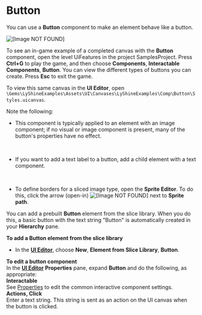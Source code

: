 # Button<a name="ui-editor-components-button"></a>

You can use a **Button** component to make an element behave like a button\.

![\[Image NOT FOUND\]](http://docs.aws.amazon.com/lumberyard/latest/userguide/images/ui-editor-components-button.png)

To see an in\-game example of a completed canvas with the **Button** component, open the level UiFeatures in the project SamplesProject\. Press **Ctrl\+G** to play the game, and then choose **Components**, **Interactable Components**, **Button**\. You can view the different types of buttons you can create\. Press **Esc** to exit the game\.

To view this same canvas in the **UI Editor**, open `\Gems\LyShineExamples\Assets\UI\Canvases\LyShineExamples\Comp\Button\Styles.uicanvas`\.

Note the following:
+ This component is typically applied to an element with an image component; if no visual or image component is present, many of the button's properties have no effect\.

   
+ If you want to add a text label to a button, add a child element with a text component\.

   
+ To define borders for a sliced image type, open the **Sprite Editor**\. To do this, click the arrow \(open\-in\) ![\[Image NOT FOUND\]](http://docs.aws.amazon.com/lumberyard/latest/userguide/images/ui-editor-components-button-1.png) next to **Sprite path**\.

You can add a prebuilt **Button** element from the slice library\. When you do this, a basic button with the text string "Button" is automatically created in your **Hierarchy** pane\.

**To add a Button element from the slice library**
+ In the [**UI Editor**](ui-editor-using.md), choose **New**, **Element from Slice Library**, **Button**\.

**To edit a button component**  
In the [**UI Editor**](ui-editor-using.md) **Properties** pane, expand **Button** and do the following, as appropriate:    
****Interactable****  
See [Properties](ui-editor-components-interactive-properties.md) to edit the common interactive component settings\.  
****Actions**, **Click****  
Enter a text string\. This string is sent as an action on the UI canvas when the button is clicked\.